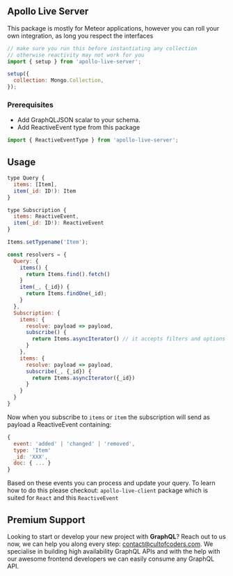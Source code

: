 ## Apollo Live Server

This package is mostly for Meteor applications, however you can roll your own integration, as long you respect the interfaces

```js
// make sure you run this before instantiating any collection
// otherwise reactivity may not work for you
import { setup } from 'apollo-live-server';

setup({
  collection: Mongo.Collection,
});
```

### Prerequisites

* Add GraphQLJSON scalar to your schema.
* Add ReactiveEvent type from this package

```js
import { ReactiveEventType } from 'apollo-live-server';
```

## Usage

```js
type Query {
  items: [Item],
  item(_id: ID!): Item
}

type Subscription {
  items: ReactiveEvent,
  item(_id: ID!): ReactiveEvent
}
```

```js
Items.setTypename('Item');

const resolvers = {
  Query: {
    items() {
      return Items.find().fetch()
    }
    item(_, {_id}) {
      return Items.findOne(_id);
    }
  },
  Subscription: {
    items: {
      resolve: payload => payload,
      subscribe() {
        return Items.asyncIterator() // it accepts filters and options as arguments
      }
    },
    items: {
      resolve: payload => payload,
      subscribe(_, {_id}) {
        return Items.asyncIterator({_id})
      }
    }
  }
}
```

Now when you subscribe to `items` or `item` the subscription will send as payload a ReactiveEvent containing:

```js
{
  event: 'added' | 'changed' | 'removed',
  type: 'Item'
  _id: 'XXX',
  doc: { ... }
}
```

Based on these events you can process and update your query. To learn how to do this please checkout: `apollo-live-client` package which is suited for `React` and this `ReactiveEvent`

## Premium Support

Looking to start or develop your new project with **GraphQL**? Reach out to us now, we can help you along every step: contact@cultofcoders.com. We specialise in building high availability GraphQL APIs and with the help with our awesome frontend developers we can easily consume any GraphQL API.
